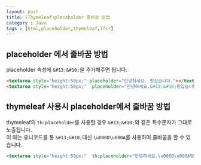 ```yaml
---
layout: post
title: (Thymeleaf)placeholder 줄바꿈 방법 
category : Java
tags : [html,placeholder,thymeleaf,lfcr]
---
```


placeholder 에서 줄바꿈 방법
----
placeholder 속성에 `&#13;&#10;`을 추가해주면 됩니다.

```html
<textarea style="height:50px;" placeholder="안녕하세요. 방갑습니다."></textarea><br/>
<textarea style="height:50px;"  placeholder="안녕하세요.&#13;&#10;방갑습니다."></textarea>
```

<script async src="//jsfiddle.net/jistol/jthmjode/1/embed/html,result/dark/"></script>

thymeleaf 사용시 placeholder에서 줄바꿈 방법
----
thymeleaf의 `th:placeholder`를 사용할 경우 `&#13;&#10;`와 같은 특수문자가 그대로 노출됩니다.    
이 때는 유니코드를 통 `&#13;&#10;`대신 `\u000D\u000A`를 사용하여 줄바꿈을 할 수 있습니다.

```html
<textarea style="height:50px;"  th:placeholder="안녕하세요.\u000D\u000A방갑습니다."></textarea>
```

